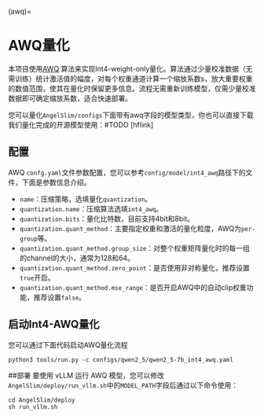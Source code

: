 (awq)=

# AWQ量化

本项目使用[AWQ](https://arxiv.org/abs/2306.00978) 算法来实现Int4-weight-only量化。算法通过少量校准数据（无需训练）统计激活值的幅度，对每个权重通道计算一个缩放系数s，放大重要权重的数值范围，使其在量化时保留更多信息。流程无需重新训练模型，仅需少量校准数据即可确定缩放系数，适合快速部署。



您可以量化`AngelSlim/configs`下面带有awq字段的模型类型，你也可以直接下载我们量化完成的开源模型使用：#TODO [hflink]

## 配置

AWQ `confg.yaml`文件参数配置，您可以参考`config/model/int4_awq`路径下的文件，下面是参数信息介绍。


- `name`：压缩策略，选填量化`quantization`。
- `quantization.name`：压缩算法选填`int4_awq`。
- `quantization.bits`：量化比特数，目前支持4bit和8bit。
- `quantization.quant_method`：主要指定权重和激活的量化粒度，AWQ为`per-group`等。
- `quantization.quant_method.group_size`：对整个权重矩阵量化时的每一组的channel的大小，通常为128和64。
- `quantization.quant_method.zero_point`：是否使用非对称量化，推荐设置`true`开启。
- `quantization.quant_method.mse_range`：是否开启AWQ中的自动clip权重功能，推荐设置`false`。


## 启动Int4-AWQ量化

您可以通过下面代码启动AWQ量化流程
```shell
python3 tools/run.py -c configs/qwen2_5/qwen2_5-7b_int4_awq.yaml
```

##部署
要使用 vLLM 运行 AWQ 模型，您可以修改`AngelSlim/deploy/run_vllm.sh`中的`MODEL_PATH`字段后通过以下命令使用：

```shell
cd AngelSlim/deploy
sh run_vllm.sh
```